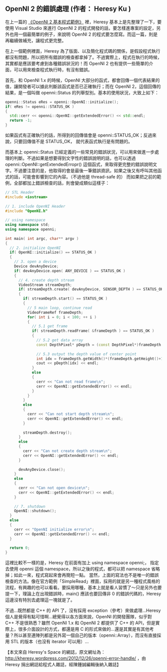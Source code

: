 ## OpenNI 2 的錯誤處理 (作者： Heresy Ku )

在上一篇的 [《OpenNI 2 基本程式範例》](http://kheresy.wordpress.com/2012/12/24/openni2-basic-example/) 裡，Heresy 基本上是先整理了一下，要使用 Visual Studio 來進行 OpenNI 2 的程式開發的話，要怎樣進專案的設定，另外也用一個最簡單的例子，來說明 OpenNI 2 的程式要怎麼寫。而這一篇，則是再繼續做補充，讓程式更完整。

在上一個範例裡面，Heresy 為了版面、以及簡化程式碼的關係，是假設程式執行都沒有問題，所以把所有錯誤的檢查都拿掉了。不過實際上，程式在執行的時候，其實都是應該要考慮到各種錯誤狀況的！而 OpenNI 2 也有提供一些簡單的介面，可以用來檢查程式執行時，有沒有錯誤。

首先，和 OpenNI 1.x 的時候，OpenNI 大部分的函式，都會回傳一個代表結果的值，讓開發者可以據此判斷該函式是否已正確執行；而在 OpenNI 2，這個回傳的結果，是一個叫做 openni::Status 的列舉型別。基本的使用狀況，大致上如下：

```CPP
openni::Status eRes = openni::OpenNI::initialize();
if( eRes != openni::STATUS_OK )
{
  std::cerr << openni::OpenNI::getExtendedError() << std::endl;
  return -1;
}
```

如果函式有正確執行的話，所得到的回傳值會是 openni::STATUS_OK；反過來說，只要回傳值不是 STATUS_OK， 就代表函式執行是有問題的。

而基本上 openni::Status 已經定義的一些常見的錯誤狀況，可以用來做進一步處理的判斷。不過如果是想要得到文字性的錯誤說明的話，也可以透過 openni::OpenNI::getExtendedErropr() 這個函式，來取得更完整的錯誤說明文字。不過要注意的是，他取得的會是最後一筆錯誤資訊，如果之後又有呼叫其他函式的話，可能會影響到它的內容。（不過他是 thread-safe 的）
而如果把之前的範例，全部都加上錯誤檢查的話，則會變成類似這樣子：

```cpp
// STL Header
#include <iostream>
 
// 1. include OpenNI Header
#include "OpenNI.h"
 
// using namespace
using namespace std;
using namespace openni;
 
int main( int argc, char** argv )
{
  // 2. initialize OpenNI
  if( OpenNI::initialize() == STATUS_OK )
  {
    // 3. open a device
    Device devAnyDevice;
    if( devAnyDevice.open( ANY_DEVICE ) == STATUS_OK )
    {
      // 4. create depth stream
      VideoStream streamDepth;
      if( streamDepth.create( devAnyDevice, SENSOR_DEPTH ) == STATUS_OK )
      {
        if( streamDepth.start() == STATUS_OK )
        {
          // 5 main loop, continue read
          VideoFrameRef frameDepth;
          for( int i = 0; i < 100; ++ i )
          {
            // 5.1 get frame
            if( streamDepth.readFrame( &frameDepth ) == STATUS_OK )
            {
              // 5.2 get data array
              const DepthPixel* pDepth = (const DepthPixel*)frameDepth.getData();
 
              // 5.3 output the depth value of center point
              int idx = frameDepth.getWidth()*(frameDepth.getHeight()+1)/2;
              cout << pDepth[idx] << endl;
            }
            else
            {
              cerr << "Can not read frame\n";
              cerr << OpenNI::getExtendedError() << endl;
            }
          }
        }
        else
        {
          cerr << "Can not start depth stream\n";
          cerr << OpenNI::getExtendedError() << endl;
        }
 
        streamDepth.destroy();
      }
      else
      {
        cerr << "Can not create depth stream\n";
        cerr << OpenNI::getExtendedError() << endl;
      }
 
      devAnyDevice.close();
    }
    else
    {
      cerr << "Can not open device\n";
      cerr << OpenNI::getExtendedError() << endl;
    }
 
    // 7. shutdown
    OpenNI::shutdown();
  }
  else
  {
    cerr << "OpenNI initialize error\n";
    cerr << OpenNI::getExtendedError() << endl;
  }
 
  return 0;
}
```

這裡比較不一樣的是，Heresy 在前面有加上 using namespace openni;， 指定去使用 openni 這個 namespace，所以之後的程式，都可以把 namespace 省略掉；如此一來，程式寫起來會再簡短一點。
當然，上面的寫法也不是唯一的錯誤檢查的方法。像在官方範例「SimpleRead」裡面，採用的就是另一種程式風格的流程，有興趣的也可以看看。要採用哪種，基本上就是看人習慣了～只是另外也要提一下，理論上在出現錯誤時，main() 應該也要回傳非 0 的錯誤代碼的，Heresy 這邊沒有特別去處理這一塊就是了。

不過…既然都是 C++ 的 API 了，沒有採用 exception（參考）來做處理…Heresy 個人是覺得有點可惜啊…總覺得以各方面來說，OpenNI 的開發團隊，似乎對 C++ 不是很熟悉？雖然 OpenNI 1.x 和 OpenNI 2 都提供了 C++ 的 API，但是實際上，很多介面設計的方式，都還是用 C 的形式來做的…還是其實是有其他考量？所以甚至連陣列都是另外寫一個自己的版本（openni::Array），而沒有直接採用 STL 的版本（也沒有 iterator 可以用）…

【本文來自 Heresy's Space 的網誌，原文網址為： <http://kheresy.wordpress.com/2012/12/26/openni-error-handle/> ，由 Heresy 捐出網誌給程式人雜誌，經陳鍾誠編輯後納入雜誌】
